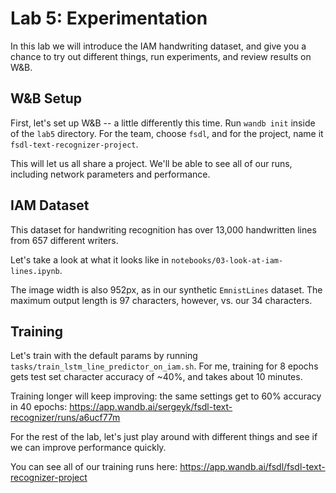 # Lab 5: Experimentation

In this lab we will introduce the IAM handwriting dataset, and give you a chance to try out different things, run experiments, and review results on W&B.

## W&B Setup

First, let's set up W&B -- a little differently this time. Run `wandb init` inside of the `lab5` directory. For the team, choose `fsdl`, and for the project, name it `fsdl-text-recognizer-project`.

This will let us all share a project. We'll be able to see all of our runs, including network parameters and performance.


## IAM Dataset

This dataset for handwriting recognition has over 13,000 handwritten lines from 657 different writers.

Let's take a look at what it looks like in `notebooks/03-look-at-iam-lines.ipynb`.

The image width is also 952px, as in our synthetic `EmnistLines` dataset.
The maximum output length is 97 characters, however, vs. our 34 characters.

## Training

Let's train with the default params by running `tasks/train_lstm_line_predictor_on_iam.sh`.
For me, training for 8 epochs gets test set character accuracy of ~40%, and takes about 10 minutes.

Training longer will keep improving: the same settings get to 60% accuracy in 40 epochs: https://app.wandb.ai/sergeyk/fsdl-text-recognizer/runs/a6ucf77m

For the rest of the lab, let's just play around with different things and see if we can improve performance quickly.

You can see all of our training runs here: https://app.wandb.ai/fsdl/fsdl-text-recognizer-project
